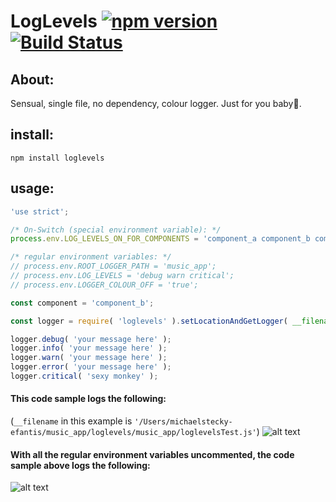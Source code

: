# LogLevels [![npm version](https://badge.fury.io/js/loglevels.svg)](https://badge.fury.io/js/loglevels) [![Build Status](https://travis-ci.org/msteckyefantis/loglevels.svg?branch=master)](https://travis-ci.org/msteckyefantis/loglevels)

## About:
Sensual, single file, no dependency, colour logger. Just for you baby🐬.

## install:

```
npm install loglevels
```

## usage:

```.js
'use strict';

/* On-Switch (special environment variable): */
process.env.LOG_LEVELS_ON_FOR_COMPONENTS = 'component_a component_b component_c';

/* regular environment variables: */
// process.env.ROOT_LOGGER_PATH = 'music_app';
// process.env.LOG_LEVELS = 'debug warn critical';
// process.env.LOGGER_COLOUR_OFF = 'true';

const component = 'component_b';

const logger = require( 'loglevels' ).setLocationAndGetLogger( __filename, component );

logger.debug( 'your message here' );
logger.info( 'your message here' );
logger.warn( 'your message here' );
logger.error( 'your message here' );
logger.critical( 'sexy monkey' );
```

#### This code sample logs the following:
(`__filename` in this example is `'/Users/michaelstecky-efantis/music_app/loglevels/music_app/loglevelsTest.js'`)
![alt text](https://s3.amazonaws.com/mega-monkey/withoutenv.png)

#### With all the regular environment variables uncommented, the code sample above logs the following:
![alt text](https://s3.amazonaws.com/mega-monkey/withenv.png)